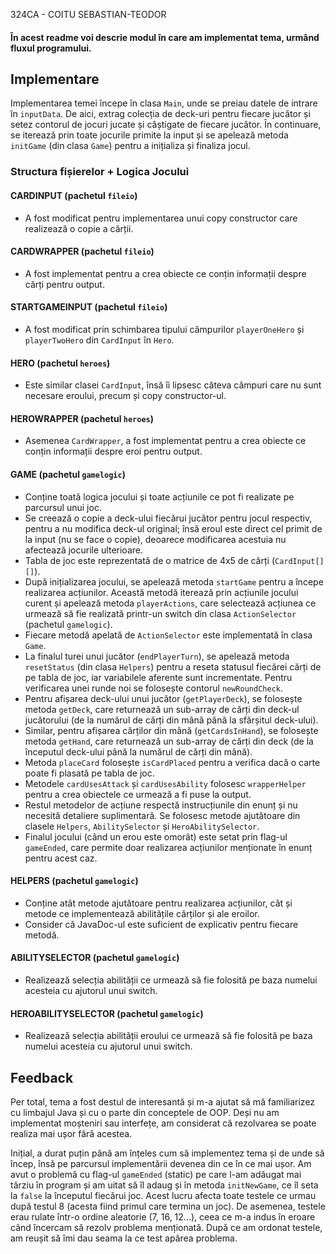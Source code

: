 324CA - COITU SEBASTIAN-TEODOR

#### În acest readme voi descrie modul în care am implementat tema, urmând fluxul programului.

## Implementare

Implementarea temei începe în clasa `Main`, unde se preiau datele de intrare în `inputData`. De aici, extrag colecția de deck-uri pentru fiecare jucător și setez contorul de jocuri jucate și câștigate de fiecare jucător. În continuare, se iterează prin toate jocurile primite la input și se apelează metoda `initGame` (din clasa `Game`) pentru a inițializa și finaliza jocul.

### Structura fișierelor + Logica Jocului

#### CARDINPUT (pachetul `fileio`)
- A fost modificat pentru implementarea unui copy constructor care realizează o copie a cărții.

#### CARDWRAPPER (pachetul `fileio`)
- A fost implementat pentru a crea obiecte ce conțin informații despre cărți pentru output.

#### STARTGAMEINPUT (pachetul `fileio`)
- A fost modificat prin schimbarea tipului câmpurilor `playerOneHero` și `playerTwoHero` din `CardInput` în `Hero`.

#### HERO (pachetul `heroes`)
- Este similar clasei `CardInput`, însă îi lipsesc câteva câmpuri care nu sunt necesare eroului, precum și copy constructor-ul.

#### HEROWRAPPER (pachetul `heroes`)
- Asemenea `CardWrapper`, a fost implementat pentru a crea obiecte ce conțin informații despre eroi pentru output.

#### GAME (pachetul `gamelogic`)
- Conține toată logica jocului și toate acțiunile ce pot fi realizate pe parcursul unui joc.
- Se creează o copie a deck-ului fiecărui jucător pentru jocul respectiv, pentru a nu modifica deck-ul original; însă eroul este direct cel primit de la input (nu se face o copie), deoarece modificarea acestuia nu afectează jocurile ulterioare.
- Tabla de joc este reprezentată de o matrice de 4x5 de cărți (`CardInput[][]`).
- După inițializarea jocului, se apelează metoda `startGame` pentru a începe realizarea acțiunilor. Această metodă iterează prin acțiunile jocului curent și apelează metoda `playerActions`, care selectează acțiunea ce urmează să fie realizată printr-un switch din clasa `ActionSelector` (pachetul `gamelogic`).
- Fiecare metodă apelată de `ActionSelector` este implementată în clasa `Game`.
- La finalul turei unui jucător (`endPlayerTurn`), se apelează metoda `resetStatus` (din clasa `Helpers`) pentru a reseta statusul fiecărei cărți de pe tabla de joc, iar variabilele aferente sunt incrementate. Pentru verificarea unei runde noi se folosește contorul `newRoundCheck`.
- Pentru afișarea deck-ului unui jucător (`getPlayerDeck`), se folosește metoda `getDeck`, care returnează un sub-array de cărți din deck-ul jucătorului (de la numărul de cărți din mână până la sfârșitul deck-ului).
- Similar, pentru afișarea cărților din mână (`getCardsInHand`), se folosește metoda `getHand`, care returnează un sub-array de cărți din deck (de la începutul deck-ului până la numărul de cărți din mână).
- Metoda `placeCard` folosește `isCardPlaced` pentru a verifica dacă o carte poate fi plasată pe tabla de joc.
- Metodele `cardUsesAttack` și `cardUsesAbility` folosesc `wrapperHelper` pentru a crea obiectele ce urmează a fi puse la output.
- Restul metodelor de acțiune respectă instrucțiunile din enunț și nu necesită detaliere suplimentară. Se folosesc metode ajutătoare din clasele `Helpers`, `AbilitySelector` și `HeroAbilitySelector`.
- Finalul jocului (când un erou este omorât) este setat prin flag-ul `gameEnded`, care permite doar realizarea acțiunilor menționate în enunț pentru acest caz.

#### HELPERS (pachetul `gamelogic`)
- Conține atât metode ajutătoare pentru realizarea acțiunilor, cât și metode ce implementează abilitățile cărților și ale eroilor.
- Consider că JavaDoc-ul este suficient de explicativ pentru fiecare metodă.

#### ABILITYSELECTOR (pachetul `gamelogic`)
- Realizează selecția abilității ce urmează să fie folosită pe baza numelui acesteia cu ajutorul unui switch.

#### HEROABILITYSELECTOR (pachetul `gamelogic`)
- Realizează selecția abilității eroului ce urmează să fie folosită pe baza numelui acesteia cu ajutorul unui switch.

## Feedback

Per total, tema a fost destul de interesantă și m-a ajutat să mă familiarizez cu limbajul Java și cu o parte din conceptele de OOP. Deși nu am implementat moșteniri sau interfețe, am considerat că rezolvarea se poate realiza mai ușor fără acestea.

Inițial, a durat puțin până am înțeles cum să implementez tema și de unde să încep, însă pe parcursul implementării devenea din ce în ce mai ușor. Am avut o problemă cu flag-ul `gameEnded` (static) pe care l-am adăugat mai târziu în program și am uitat să îl adaug și în metoda `initNewGame`, ce îl seta la `false` la începutul fiecărui joc. Acest lucru afecta toate testele ce urmau după testul 8 (acesta fiind primul care termina un joc). De asemenea, testele erau rulate într-o ordine aleatorie (7, 16, 12...), ceea ce m-a indus în eroare când încercam să rezolv problema menționată. După ce am ordonat testele, am reușit să îmi dau seama la ce test apărea problema.

